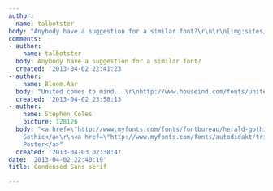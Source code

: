 ```yaml
---
author:
  name: talbotster
body: "Anybody have a suggestion for a similar font?\r\n\r\n[img:sites/default/files/old-images/JAZZFM_017_850_5428.jpg]"
comments:
- author:
    name: talbotster
  body: Anybody have a suggestion for a similar font?
  created: '2013-04-02 22:41:23'
- author:
    name: Bloom.Aar
  body: "United comes to mind...\r\nhttp://www.houseind.com/fonts/unitedcollection/fontspecimens"
  created: '2013-04-02 23:58:13'
- author:
    name: Stephen Coles
    picture: 128126
  body: "<a href=\"http://www.myfonts.com/fonts/fontbureau/herald-gothic/?refby=typographica\">Herald
    Gothic</a>\r\n<a href=\"http://www.myfonts.com/fonts/autodidakt/trim-poster/?refby=typographica\">Trim
    Poster</a>"
  created: '2013-04-03 02:38:47'
date: '2013-04-02 22:40:19'
title: Condensed Sans serif

---
```

